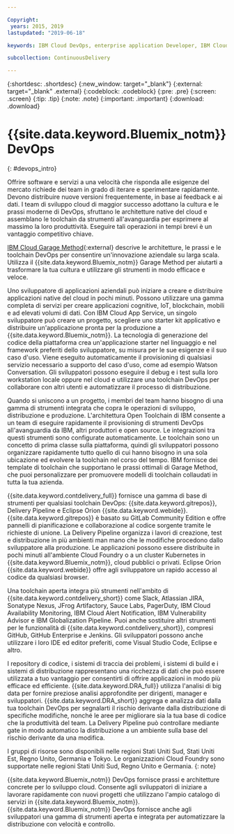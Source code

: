 ```yaml
---

Copyright:
 years: 2015, 2019
lastupdated: "2019-06-18"

keywords: IBM Cloud DevOps, enterprise application Developer, IBM Cloud Garage Method

subcollection: ContinuousDelivery

---
```


{:shortdesc: .shortdesc}
{:new_window: target="_blank"}
{:external: target="_blank" .external}
{:codeblock: .codeblock}
{:pre: .pre}
{:screen: .screen}
{:tip: .tip}
{:note: .note}
{:important: .important}
{:download: .download}


# {{site.data.keyword.Bluemix_notm}} DevOps
{: #devops_intro}

Offrire software e servizi a una velocità che risponda alle esigenze del mercato richiede dei team in grado di iterare e sperimentare rapidamente. Devono distribuire nuove versioni frequentemente, in base ai feedback e ai dati. I team di sviluppo cloud di maggior successo adottano la cultura e le prassi moderne di DevOps, sfruttano le architetture native del cloud e assemblano le toolchain da strumenti all'avanguardia per esprimere al massimo la loro produttività. Eseguire tali operazioni in tempi brevi è un vantaggio competitivo chiave.

[IBM Cloud Garage Method](https://www.ibm.com/cloud/garage){:external} descrive le architetture, le prassi e le toolchain DevOps per consentire un'innovazione aziendale su larga scala. Utilizza il {{site.data.keyword.Bluemix_notm}} Garage Method per aiutarti a trasformare la tua cultura e utilizzare gli strumenti in modo efficace e veloce.

Uno sviluppatore di applicazioni aziendali può iniziare a creare e distribuire applicazioni native del cloud in pochi minuti. Possono utilizzare una gamma completa di servizi per creare applicazioni cognitive, IoT, blockchain, mobili e ad elevati volumi di dati. Con IBM Cloud App Service, un singolo sviluppatore può creare un progetto, scegliere uno starter kit applicativo e distribuire un'applicazione pronta per la produzione a {{site.data.keyword.Bluemix_notm}}. La tecnologia di generazione del codice della piattaforma crea un'applicazione starter nel linguaggio e nel framework preferiti dello sviluppatore, su misura per le sue esigenze e il suo caso d'uso. Viene eseguito automaticamente il provisioning di qualsiasi servizio necessario a supporto del caso d'uso, come ad esempio Watson Conversation. Gli sviluppatori possono eseguire il debug e i test sulla loro workstation locale oppure nel cloud e utilizzare una toolchain DevOps per collaborare con altri utenti e automatizzare il processo di distribuzione.

Quando si uniscono a un progetto, i membri del team hanno bisogno di una gamma di strumenti integrata che copra le operazioni di sviluppo, distribuzione e produzione. L'architettura Open Toolchain di IBM consente a un team di eseguire rapidamente il provisioning di strumenti DevOps all'avanguardia da IBM, altri produttori e open source. Le integrazioni tra questi strumenti sono configurate automaticamente. Le toolchain sono un concetto di prima classe sulla piattaforma, quindi gli sviluppatori possono organizzare rapidamente tutto quello di cui hanno bisogno in una sola ubicazione ed evolvere la toolchain nel corso del tempo. IBM fornisce dei template di toolchain che supportano le prassi ottimali di Garage Method, che puoi personalizzare per promuovere modelli di toolchain collaudati in tutta la tua azienda.

{{site.data.keyword.contdelivery_full}} fornisce una gamma di base di strumenti per qualsiasi toolchain DevOps: {{site.data.keyword.gitrepos}}, Delivery Pipeline e Eclipse Orion {{site.data.keyword.webide}}. {{site.data.keyword.gitrepos}} è basato su GitLab Community Edition e offre pannelli di pianificazione e collaborazione al codice sorgente tramite le richieste di unione. La Delivery Pipeline organizza i lavori di creazione, test e distribuzione in più ambienti man mano che le modifiche procedono dallo sviluppatore alla produzione. Le applicazioni possono essere distribuite in pochi minuti all'ambiente Cloud Foundry o a un cluster Kubernetes in {{site.data.keyword.Bluemix_notm}}, cloud pubblici o privati. Eclipse Orion {{site.data.keyword.webide}} offre agli sviluppatore un rapido accesso al codice da qualsiasi browser.

Una toolchain aperta integra più strumenti nell'ambito di {{site.data.keyword.contdelivery_short}} come Slack, Atlassian JIRA, Sonatype Nexus, JFrog Artifactory, Sauce Labs, PagerDuty, IBM Cloud Availability Monitoring, IBM Cloud Alert Notification, IBM Vulnerability Advisor e IBM Globalization Pipeline. Puoi anche sostituire altri strumenti per le funzionalità di {{site.data.keyword.contdelivery_short}}, compresi GitHub, GitHub Enterprise e Jenkins. Gli sviluppatori possono anche utilizzare i loro IDE ed editor preferiti, come Visual Studio Code, Eclipse e altro.

I repository di codice, i sistemi di traccia dei problemi, i sistemi di build e i sistemi di distribuzione rappresentano una ricchezza di dati che può essere utilizzata a tuo vantaggio per consentirti di offrire applicazioni in modo più efficace ed efficiente. {{site.data.keyword.DRA_full}} utilizza l'analisi di big data per fornire preziose analisi approfondite per dirigenti, manager e sviluppatori. {{site.data.keyword.DRA_short}} aggrega e analizza dati dalla tua toolchain DevOps per segnalarti il rischio derivante dalla distribuzione di specifiche modifiche, nonché le aree per migliorare sia la tua base di codice che la produttività del team. La Delivery Pipeline può controllare mediante gate in modo automatico la distribuzione a un ambiente sulla base del rischio derivante da una modifica.

I gruppi di risorse sono disponibili nelle regioni Stati Uniti Sud, Stati Uniti Est, Regno Unito, Germania e Tokyo. Le organizzazioni Cloud Foundry sono supportate nelle regioni Stati Uniti Sud, Regno Unito e Germania.
{: note}

{{site.data.keyword.Bluemix_notm}} DevOps fornisce prassi e architetture concrete per lo sviluppo cloud. Consente agli sviluppatori di iniziare a lavorare rapidamente con nuovi progetti che utilizzano l'ampio catalogo di servizi in {{site.data.keyword.Bluemix_notm}}. {{site.data.keyword.Bluemix_notm}} DevOps fornisce anche agli sviluppatori una gamma di strumenti aperta e integrata per automatizzare la distribuzione con velocità e controllo.
